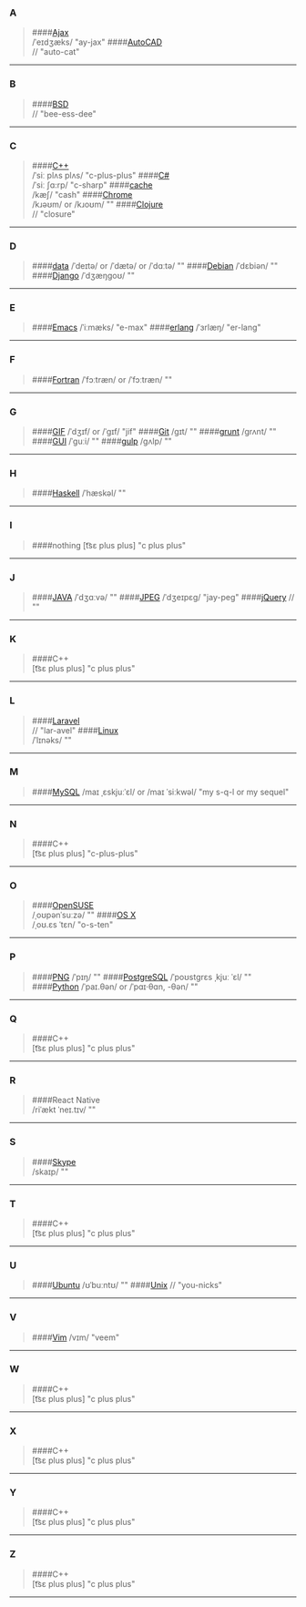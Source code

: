 ### A
>####[Ajax](https://en.wikipedia.org/wiki/Ajax_(programming))  
    /ˈeɪdʒæks/
    "ay-jax" 
>####[AutoCAD](https://www.howtopronounce.com/autocad/)  
    //
    "auto-cat"
***

### B
>####[BSD](https://tehtable.wordpress.com/2010/01/29/unix-pronunciation/)    
    //
    "bee-ess-dee"
***

### C
>####[C++](https://en.wikipedia.org/wiki/C%2B%2B)    
    /ˈsiː plʌs plʌs/
    "c-plus-plus"
>####[C#](https://en.wikipedia.org/wiki/C%2B%2B)    
    /ˈsiː ʃɑ:rp/
    "c-sharp"
>####[cache](http://dictionary.cambridge.org/dictionary/english-chinese-simplified/cache_1)    
    /kæʃ/
    "cash"
>####[Chrome](http://dictionary.cambridge.org/dictionary/english-chinese-simplified/chrome)    
    /kɹəʊm/ or /kɹoʊm/
    ""
>####[Clojure](https://en.wikipedia.org/wiki/Clojure)    
    //
    "closure"
***

### D
>####[data](http://dictionary.cambridge.org/dictionary/english-chinese-simplified/data)
    /ˈdeɪtə/ or /ˈdætə/ or /ˈdɑːtə/
    ""
>####[Debian](https://en.wikipedia.org/wiki/Debian)
    /ˈdɛbiən/
    ""
>####[Django](https://en.wikipedia.org/wiki/Django_(web_framework))
    /ˈdʒæŋɡoʊ/
    "" 
***

### E
>####[Emacs](http://samson7b.iteye.com/blog/1120548) 
    /ˈiːmæks/
    "e-max"
>####[erlang](https://en.wikipedia.org/wiki/Erlang_(programming_language)) 
    /ˈɜrlæŋ/ 
    "er-lang"
***

### F
>####[Fortran](http://dictionary.cambridge.org/us/pronunciation/english/fortran)
    /ˈfɔːtræn/ or /ˈfɔːtræn/
    "" 
***

### G
>####[GIF](http://dictionary.cambridge.org/dictionary/english/gif) 
    /ˈdʒɪf/ or /ˈɡɪf/
    "jif" 
>####[Git](http://dictionary.cambridge.org/dictionary/english-chinese-simplified/git)
    /ɡɪt/
    "" 
>####[grunt](http://dictionary.cambridge.org/dictionary/english/grunt)
    /ɡrʌnt/
    "" 
>####[GUI](http://dictionary.cambridge.org/dictionary/english-chinese-simplified/gui?q=GUI)
    /ˈɡuːi/
    "" 
>####[gulp](http://dictionary.cambridge.org/pronunciation/english/gulp)
    /ɡʌlp/
    "" 
***

### H
>####[Haskell](https://en.wikipedia.org/wiki/Haskell_(programming_language))  
    /ˈhæskəl/
    "" 
***

### I
>####nothing 
    [t͡sɛ plus plus]
    "c plus plus" 
***

### J
>####[JAVA](http://dictionary.cambridge.org/dictionary/english-chinese-simplified/java) 
    /ˈdʒɑːvə/
    "" 
>####[JPEG](http://dictionary.cambridge.org/dictionary/english-chinese-simplified/jpeg) 
    /ˈdʒeɪpɛɡ/
    "jay-peg" 
>####[jQuery](https://groups.google.com/forum/#!msg/jquery-en/I5sV1_nOVsE/PN3e_QczOXwJ) 
    //
    "" 
***

### K
>####C++  
    [t͡sɛ plus plus]
    "c plus plus" 
***

### L
>####[Laravel](https://www.howtopronounce.com/laravel/)  
    //
    "lar-avel" 
>####[Linux](https://en.wikipedia.org/wiki/Linux)  
    /ˈlɪnəks/
    "" 
***

### M
>####[MySQL](https://en.wikipedia.org/wiki/MySQL)
    /maɪ ˌɛskjuːˈɛl/ or  /maɪ ˈsiːkwəl/
    "my s-q-l or my sequel" 
***

### N
>####C++  
    [t͡sɛ plus plus]
    "c-plus-plus" 
***

### O
>####[OpenSUSE](https://en.wikipedia.org/wiki/OpenSUSE)  
    /ˌoʊpənˈsuːzə/
    "" 
>####[OS X](https://en.wikipedia.org/wiki/OS_X)  
    /ˌoʊ.ɛs ˈtɛn/
    "o-s-ten" 
    
***

### P
>####[PNG](https://en.wikipedia.org/wiki/Portable_Network_Graphics)
    /ˈpɪŋ/
    "" 
>####[PostgreSQL](https://en.wikipedia.org/wiki/PostgreSQL#Name)
    /ˈpoʊstɡrɛs ˌkjuː ˈɛl/
    "" 
>####[Python](http://dictionary.cambridge.org/pronunciation/english/python) 
    /ˈpaɪ.θən/ or /ˈpɑɪ·θɑn, -θən/
    "" 
***

### Q
>####C++  
    [t͡sɛ plus plus]
    "c plus plus" 
***

### R
>####React Native  
    /riˈækt ˈneɪ.tɪv/ 
    "" 
***

### S
>####[Skype](https://en.wikipedia.org/wiki/Skype)  
    /skaɪp/
    "" 
***

### T
>####C++  
    [t͡sɛ plus plus]
    "c plus plus" 
***

### U
>####[Ubuntu](https://en.wikipedia.org/wiki/Ubuntu_(operating_system)) 
    /ʊˈbuːntʊ/
    "" 
>####[Unix](https://en.wikipedia.org/wiki/Ubuntu_(operating_system)) 
    //
    "you-nicks" 
***

### V
>####[Vim](https://en.wikipedia.org/wiki/Vim_(text_editor))
    /vɪm/
    "veem" 
***

### W
>####C++  
    [t͡sɛ plus plus]
    "c plus plus" 
***

### X
>####C++  
    [t͡sɛ plus plus]
    "c plus plus" 
***

### Y
>####C++  
    [t͡sɛ plus plus]
    "c plus plus" 
***

### Z
>####C++  
    [t͡sɛ plus plus]
    "c plus plus" 
***
    
